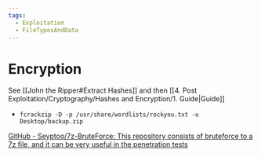```yaml
---
tags:
  - Exploitation
  - FileTypesAndData
---
```

# Encryption

See [[John the Ripper#Extract Hashes]] and then [[4. Post Exploitation/Cryptography/Hashes and Encryption/1. Guide|Guide]]

* `fcrackzip -D -p /usr/share/wordlists/rockyou.txt -u Desktop/backup.zip`

[GitHub - Seyptoo/7z-BruteForce: This repository consists of bruteforce to a 7z file, and it can be very useful in the penetration tests](https://github.com/Seyptoo/7z-BruteForce)
